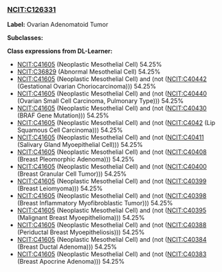 
### [NCIT:C126331](http://purl.obolibrary.org/obo/NCIT_C126331)
**Label:** Ovarian Adenomatoid Tumor

**Subclasses:** 

**Class expressions from DL-Learner:**

- [NCIT:C41605](http://purl.obolibrary.org/obo/NCIT_C41605) (Neoplastic Mesothelial Cell) 54.25%
- [NCIT:C36829](http://purl.obolibrary.org/obo/NCIT_C36829) (Abnormal Mesothelial Cell) 54.25%
- [NCIT:C41605](http://purl.obolibrary.org/obo/NCIT_C41605) (Neoplastic Mesothelial Cell) and (not ([NCIT:C40442](http://purl.obolibrary.org/obo/NCIT_C40442) (Gestational Ovarian Choriocarcinoma))) 54.25%
- [NCIT:C41605](http://purl.obolibrary.org/obo/NCIT_C41605) (Neoplastic Mesothelial Cell) and (not ([NCIT:C40440](http://purl.obolibrary.org/obo/NCIT_C40440) (Ovarian Small Cell Carcinoma, Pulmonary Type))) 54.25%
- [NCIT:C41605](http://purl.obolibrary.org/obo/NCIT_C41605) (Neoplastic Mesothelial Cell) and (not ([NCIT:C40430](http://purl.obolibrary.org/obo/NCIT_C40430) (BRAF Gene Mutation))) 54.25%
- [NCIT:C41605](http://purl.obolibrary.org/obo/NCIT_C41605) (Neoplastic Mesothelial Cell) and (not ([NCIT:C4042](http://purl.obolibrary.org/obo/NCIT_C4042) (Lip Squamous Cell Carcinoma))) 54.25%
- [NCIT:C41605](http://purl.obolibrary.org/obo/NCIT_C41605) (Neoplastic Mesothelial Cell) and (not ([NCIT:C40411](http://purl.obolibrary.org/obo/NCIT_C40411) (Salivary Gland Myoepithelial Cell))) 54.25%
- [NCIT:C41605](http://purl.obolibrary.org/obo/NCIT_C41605) (Neoplastic Mesothelial Cell) and (not ([NCIT:C40408](http://purl.obolibrary.org/obo/NCIT_C40408) (Breast Pleomorphic Adenoma))) 54.25%
- [NCIT:C41605](http://purl.obolibrary.org/obo/NCIT_C41605) (Neoplastic Mesothelial Cell) and (not ([NCIT:C40400](http://purl.obolibrary.org/obo/NCIT_C40400) (Breast Granular Cell Tumor))) 54.25%
- [NCIT:C41605](http://purl.obolibrary.org/obo/NCIT_C41605) (Neoplastic Mesothelial Cell) and (not ([NCIT:C40399](http://purl.obolibrary.org/obo/NCIT_C40399) (Breast Leiomyoma))) 54.25%
- [NCIT:C41605](http://purl.obolibrary.org/obo/NCIT_C41605) (Neoplastic Mesothelial Cell) and (not ([NCIT:C40398](http://purl.obolibrary.org/obo/NCIT_C40398) (Breast Inflammatory Myofibroblastic Tumor))) 54.25%
- [NCIT:C41605](http://purl.obolibrary.org/obo/NCIT_C41605) (Neoplastic Mesothelial Cell) and (not ([NCIT:C40395](http://purl.obolibrary.org/obo/NCIT_C40395) (Malignant Breast Myoepithelioma))) 54.25%
- [NCIT:C41605](http://purl.obolibrary.org/obo/NCIT_C41605) (Neoplastic Mesothelial Cell) and (not ([NCIT:C40388](http://purl.obolibrary.org/obo/NCIT_C40388) (Periductal Breast Myoepitheliosis))) 54.25%
- [NCIT:C41605](http://purl.obolibrary.org/obo/NCIT_C41605) (Neoplastic Mesothelial Cell) and (not ([NCIT:C40384](http://purl.obolibrary.org/obo/NCIT_C40384) (Breast Ductal Adenoma))) 54.25%
- [NCIT:C41605](http://purl.obolibrary.org/obo/NCIT_C41605) (Neoplastic Mesothelial Cell) and (not ([NCIT:C40383](http://purl.obolibrary.org/obo/NCIT_C40383) (Breast Apocrine Adenoma))) 54.25%



